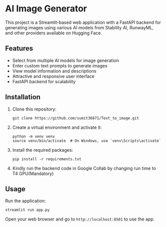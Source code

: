# AI Image Generator

This project is a Streamlit-based web application with a FastAPI backend for generating images using various AI models from Stability AI, RunwayML, and other providers available on Hugging Face.

## Features

- Select from multiple AI models for image generation
- Enter custom text prompts to generate images
- View model information and descriptions
- Attractive and responsive user interface
- FastAPI backend for scalability

## Installation

1. Clone this repository:
   ```
   git clone https://github.com/sumit36871/Text_to_image.git
   ```

2. Create a virtual environment and activate it:
   ```
   python -m venv venv
   source venv/bin/activate  # On Windows, use `venv\Scripts\activate`
   ```

3. Install the required packages:
   ```
   pip install -r requirements.txt
   ```

4. Kindly run the backend code in Google Collab by changing run time to T4 GPU(Mandatory)

## Usage

Run the application:

```
streamlit run app.py
```

Open your web browser and go to `http://localhost:8501` to use the app.